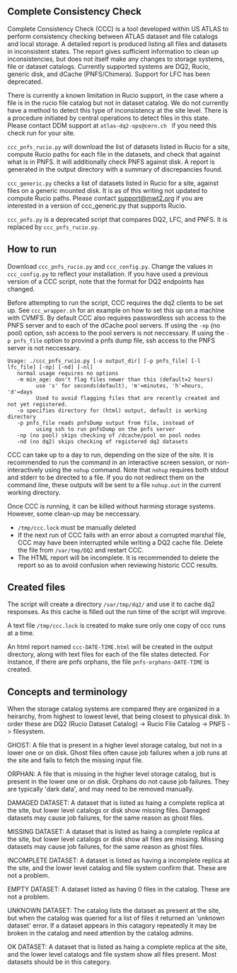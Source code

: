 Complete Consistency Check
---

Complete Consistency Check (CCC) is a tool developed within US ATLAS to
perform consistency checking between ATLAS dataset and file catalogs and local storage. A
detailed report is produced listing all files and datasets in inconsistent states. The report
gives sufficient information to clean up inconsistencies, but does not itself make any changes
to storage systems, file or dataset catalogs.  Currently supported systems are DQ2, 
Rucio, generic disk, and dCache (PNFS/Chimera).  Support for LFC has been deprecated.

There is currently a known limitation in Rucio support, in the case where a file is in the rucio file catalog but not in dataset catalog.  We do not currently have a method to detect this type of inconsistency at the site level.  There is a procedure initiated by central operations to detect files in this state.  Please contact DDM support at `atlas-dq2-ops@cern.ch ` if you need this check run for your site.

`ccc_pnfs_rucio.py` will download the list of datasets listed in Rucio for a site, compute
Rucio paths for each file in the datasets, and check that against what is in PNFS. It will 
additionally check PNFS against disk. A report is generated in the output directory with a 
summary of discrepancies found.

`ccc_generic.py` checks a list of datasets listed in Rucio for a site, against files on a generic mounted disk. It
is as of this writing not updated to compute Rucio paths.  Please contact support@mwt2.org
if you are interested in a version of ccc_generic.py that supports Rucio.

`ccc_pnfs.py` is a deprecated script that compares DQ2, LFC, and PNFS.  It is replaced by
`ccc_pnfs_rucio.py`.


How to run
----------

Download `ccc_pnfs_rucio.py` and `ccc_config.py`.  Change the values in `ccc_config.py` to reflect your installation. If you have used a previous version of a CCC script, note that the format for DQ2 endpoints has changed.

Before attempting to run the script, CCC requires the dq2 clients to be set up. See `ccc_wrapper.sh` for an example on how to set this up on a machine with CVMFS.  By default CCC also requires passwordless ssh access to the PNFS server and to each of the dCache pool servers.  If using the `-np` (no pool) option, ssh access to the pool servers is not neccessary.  If using the `-p pnfs_file` option to provind a pnfs dump file, ssh access to the PNFS server is not neccessary.

```
Usage: ./ccc_pnfs_rucio.py [-o output_dir] [-p pnfs_file] [-l lfc_file] [-np] [-nd] [-nl]
   normal usage requires no options
   -m min_age: don't flag files newer than this (default=2 hours)
         use 's' for seconds(default), 'm'=minutes, 'h'=hours, 'd'=days
         Used to avoid flagging files that are recently created and not yet registered.
   -o specifies directory for (html) output, default is working directory
   -p pnfs_file reads pnfsDump output from file, instead of 
         using ssh to run pnfsDump on the pnfs server
   -np (no pool) skips checking of /dcache/pool on pool nodes
   -nd (no dq2) skips checking of registered dq2 datasets
```

CCC can take up to a day to run, depending on the size of the site.  It is recommended to run the command in an interactive screen session, or non-interactively using the `nohup` command. Note that `nohup` requires both stdout and stderr to be directed to a file. If you do not redirect them on the command line, these outputs will be sent to a file `nohup.out` in the current working directory.

Once CCC is running, it can be killed without harming storage systems. However, some clean-up
may be neccessary.

- `/tmp/ccc.lock` must be manually deleted
- If the next run of CCC fails with an error about a corrupted marshal file, CCC may have been interrupted while writing a DQ2 cache file.  Delete the file from `/var/tmp/DQ2` and restart CCC.
- The HTML report will be incomplete. It is recommended to delete the report so as to avoid confusion when reviewing historic CCC results.


Created files
-------------

The script will create a directory `/var/tmp/dq2/` and use it to cache dq2 responses. As this cache is 
filled out the run time of the script will improve.

A text file `/tmp/ccc.lock` is created to make sure only one copy of ccc runs at a time.

An html report named `ccc-DATE-TIME.html` will be created in the output directory, along with text files
for each of the file states detected. For instance, if there are pnfs orphans, the file `pnfs-orphans-DATE-TIME`
is created.

Concepts and terminology
------------------------

When the storage catalog systems are compared they are organized in a heirarchy, from highest to lowest
level, that being closest to physical disk.  In order these are DQ2 (Rucio Dataset Catalog) -> Rucio File Catalog ->
PNFS -> filesystem.  

GHOST: A file that is present in a higher level storage catalog, but not in a lower one or on disk.
Ghost files often cause job failures when a job runs at the site and fails to fetch the missing input
file.

ORPHAN: A file that is missing in the higher level storage catalog, but is present in the lower one or
on disk.  Orphans do not cause job failures.  They are typically 'dark data', and may need to be
removed manually.  

DAMAGED DATASET: A dataset that is listed as haing a complete replica at the site, but lower level
catalogs or disk show missing files.  Damaged datasets may cause job failures, for the same reason
as ghost files.

MISSING DATASET: A dataset that is listed as haing a complete replica at the site, but lower level
catalogs or disk show all files are missing.  Missing datasets may cause job failures, for the same reason
as ghost files.

INCOMPLETE DATASET: A dataset is listed as having a incomplete replica at the site, and the lower
level catalog and file system confirm that.  These are not a problem. 

EMPTY DATASET: A dataset listed as having 0 files in the catalog. These are not a problem.

UNKNOWN DATASET: The catalog lists the dataset as present at the site, but when the catalog was
queried for a list of files it returned an 'unknown dataset' error.  If a dataset appears in this
catagory repeatedly it may be broken in the catalog and need attention by the catalog admins.

OK DATASET:  A dataset that is listed as haing a complete replica at the site, and the lower level
catalogs and file system show all files present. Most datasets should be in this category.
